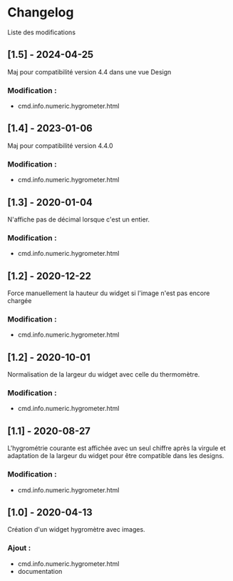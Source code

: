 # Changelog
Liste des modifications

## [1.5] - 2024-04-25
Maj pour compatibilité version 4.4 dans une vue Design
### Modification :
- cmd.info.numeric.hygrometer.html

## [1.4] - 2023-01-06
Maj pour compatibilité version 4.4.0
### Modification :
- cmd.info.numeric.hygrometer.html

## [1.3] - 2020-01-04
N'affiche pas de décimal lorsque c'est un entier.
### Modification :
- cmd.info.numeric.hygrometer.html

## [1.2] - 2020-12-22
Force manuellement la hauteur du widget si l'image n'est pas encore chargée
### Modification :
- cmd.info.numeric.hygrometer.html

## [1.2] - 2020-10-01
Normalisation de la largeur du widget avec celle du thermomètre.
### Modification :
- cmd.info.numeric.hygrometer.html

## [1.1] - 2020-08-27
L'hygrométrie courante est affichée avec un seul chiffre après la virgule et adaptation de la largeur du widget pour être compatible dans les designs.
### Modification :
- cmd.info.numeric.hygrometer.html

## [1.0] - 2020-04-13
Création d'un widget hygromètre avec images.
### Ajout :
- cmd.info.numeric.hygrometer.html
- documentation